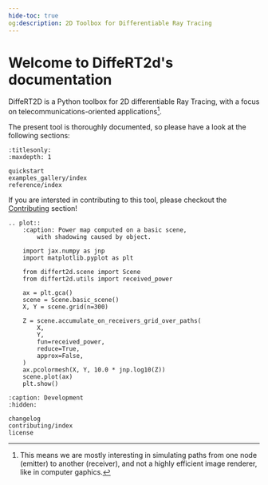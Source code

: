 ```yaml
---
hide-toc: true
og:description: 2D Toolbox for Differentiable Ray Tracing
---
```


# Welcome to DiffeRT2d's documentation

DiffeRT2D is a Python toolbox for 2D differentiable Ray Tracing,
with a focus on telecommunications-oriented applications[^1].

[^1]: This means we are mostly interesting in simulating paths from
  one node (emitter) to another (receiver),
  and not a highly efficient image renderer, like in computer gaphics.

The present tool is thoroughly documented, so please have a look at the
following sections:

```{toctree}
:titlesonly:
:maxdepth: 1

quickstart
examples_gallery/index
reference/index
```

If you are intersted in contributing to this tool, please checkout the
[Contributing](contributing/index) section!

```{eval-rst}
.. plot::
    :caption: Power map computed on a basic scene,
        with shadowing caused by object.

    import jax.numpy as jnp
    import matplotlib.pyplot as plt

    from differt2d.scene import Scene
    from differt2d.utils import received_power

    ax = plt.gca()
    scene = Scene.basic_scene()
    X, Y = scene.grid(n=300)

    Z = scene.accumulate_on_receivers_grid_over_paths(
        X,
        Y,
        fun=received_power,
        reduce=True,
        approx=False,
    )
    ax.pcolormesh(X, Y, 10.0 * jnp.log10(Z))
    scene.plot(ax)
    plt.show()
```

```{toctree}
:caption: Development
:hidden:

changelog
contributing/index
license
```
